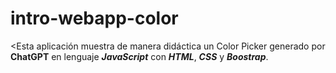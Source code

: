 # intro-webapp-color
<Esta aplicación muestra de manera didáctica un Color Picker generado por **ChatGPT** en lenguaje ***JavaScript*** con ***HTML***, ***CSS*** y ***Boostrap***.
